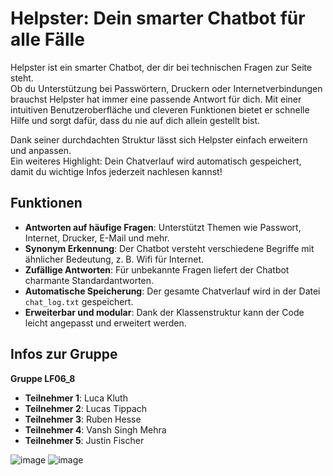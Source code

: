 # Helpster: Dein smarter Chatbot für alle Fälle

Helpster ist ein smarter Chatbot, der dir bei technischen Fragen zur Seite steht.  
Ob du Unterstützung bei Passwörtern, Druckern oder Internetverbindungen brauchst Helpster hat immer eine passende Antwort für dich. 
Mit einer intuitiven Benutzeroberfläche und cleveren Funktionen bietet er schnelle Hilfe und sorgt dafür, dass du nie auf dich allein gestellt bist.

Dank seiner durchdachten Struktur lässt sich Helpster einfach erweitern und anpassen.  
Ein weiteres Highlight: Dein Chatverlauf wird automatisch gespeichert, damit du wichtige Infos jederzeit nachlesen kannst!

## Funktionen
- **Antworten auf häufige Fragen**: Unterstützt Themen wie Passwort, Internet, Drucker, E-Mail und mehr.  
- **Synonym Erkennung**: Der Chatbot versteht verschiedene Begriffe mit ähnlicher Bedeutung, z. B. Wifi für Internet.  
- **Zufällige Antworten**: Für unbekannte Fragen liefert der Chatbot charmante Standardantworten.  
- **Automatische Speicherung**: Der gesamte Chatverlauf wird in der Datei `chat_log.txt` gespeichert.  
- **Erweiterbar und modular**: Dank der Klassenstruktur kann der Code leicht angepasst und erweitert werden.

## Infos zur Gruppe
**Gruppe LF06_8**

- **Teilnehmer 1**: Luca Kluth  
- **Teilnehmer 2**: Lucas Tippach  
- **Teilnehmer 3**: Ruben Hesse  
- **Teilnehmer 4**: Vansh Singh Mehra  
- **Teilnehmer 5**: Justin Fischer












![image](https://media.discordapp.net/attachments/1201468899057737751/1327214198979297382/Screenshot_189.png?ex=6782400b&is=6780ee8b&hm=745de8c36df9b28ca8ea2a8aff998edb83282fbcab6cd7b5a9e5d9719fd1158c&=&format=webp&quality=lossless)
![image](https://cdn.discordapp.com/attachments/1201838582621552640/1327210350906708051/Screenshot_187.png?ex=67823c76&is=6780eaf6&hm=336f05827bc83659a89ddca144002d1d29aadd833ef386063e6c145bfb6762cc&)
